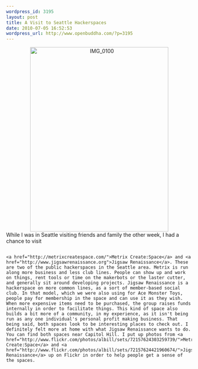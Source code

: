 ```yaml
--- 
wordpress_id: 3195
layout: post
title: A Visit to Seattle Hackerspaces
date: 2010-07-05 16:52:53
wordpress_url: http://www.openbuddha.com/?p=3195
---
```

<div align="center">
                                                                                                                                                                                                                                                                                                                                                                                                                                                                                                                                                                                                                                                                                                                                                                                                                                                                                                                                        <a href="http://www.flickr.com/photos/albill/4764259029/" title="IMG_0100 by albill, on Flickr"><img src="http://farm5.static.flickr.com/4139/4764259029_d31f2ff2ef.jpg" width="375" height="500" alt="IMG_0100" /></a>
                                                                                                                                                                                                                                                                                                                                                                                                                                                                                                                                                                                                                                                                                                                                                                                                                                                                                                                                      </div> While I was in Seattle visiting friends and family the other week, I had a chance to visit 
                                                                                                                                                                                                                                                                                                                                                                                                                                                                                                                                                                                                                                                                                                                                                                                                                                                                                                                                      
                                                                                                                                                                                                                                                                                                                                                                                                                                                                                                                                                                                                                                                                                                                                                                                                                                                                                                                                      <a href="http://metrixcreatespace.com/">Metrix Create:Space</a> and <a href="http://www.jigsawrenaissance.org">Jigsaw Renaissance</a>. These are two of the public hackerspaces in the Seattle area. Metrix is run along more business and less club lines. People can show up and work on things, rent tools or time on the makerbots or the laster cutter, and generally sit around developing projects. Jigsaw Renaissance is a hackerspace on more common lines, as a sort of member-based social club. In that model, which we were also using for Ace Monster Toys, people pay for membership in the space and can use it as they wish. When more expensive items need to be purchased, the group raises funds internally in order to facilitate things. This kind of space also builds a bit more of a community, in my experience, as it isn't being run as any one individual's personal profit making business. That being said, both spaces look to be interesting places to check out. I definitely felt more at home with what Jigsaw Renaissance wants to do. You can find both spaces near Capitol Hill. I put up photos from <a href="http://www.flickr.com/photos/albill/sets/72157624303259739/">Metrix Create:Space</a> and <a href="http://www.flickr.com/photos/albill/sets/72157624421960674/">Jigsaw Renaissance</a> up on Flickr in order to help people get a sense of the spaces.